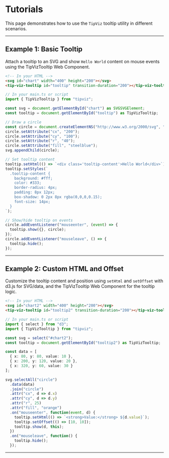 # Tutorials

This page demonstrates how to use the `TipViz` tooltip utility in different scenarios.

---

## Example 1: Basic Tooltip


Attach a tooltip to an SVG and show `Hello World` content on mouse events using the TipVizTooltip Web Component.

```html
<!-- In your HTML -->
<svg id="chart" width="400" height="200"></svg>
<tip-viz-tooltip id="tooltip" transition-duration="200"></tip-viz-tooltip>
```

```ts
// In your main.ts or script
import { TipVizTooltip } from "tipviz";

const svg = document.getElementById("chart") as SVGSVGElement;
const tooltip = document.getElementById("tooltip") as TipVizTooltip;

// Draw a circle
const circle = document.createElementNS("http://www.w3.org/2000/svg", "circle");
circle.setAttribute("cx", "200");
circle.setAttribute("cy", "100");
circle.setAttribute("r", "40");
circle.setAttribute("fill", "steelblue");
svg.appendChild(circle);

// Set tooltip content
tooltip.setHtml(() => `<div class='tooltip-content'>Hello World</div>`);
tooltip.setStyles(`
  .tooltip-content {
    background: #fff;
    color: #333;
    border-radius: 4px;
    padding: 8px 12px;
    box-shadow: 0 2px 8px rgba(0,0,0,0.15);
    font-size: 14px;
  }
`);

// Show/hide tooltip on events
circle.addEventListener("mouseenter", (event) => {
  tooltip.show({}, circle);
});
circle.addEventListener("mouseleave", () => {
  tooltip.hide();
});
```

---

## Example 2: Custom HTML and Offset


Customize the tooltip content and position using `setHtml` and `setOffset` with d3.js for SVG/data, and the TipVizTooltip Web Component for the tooltip logic.

```html
<!-- In your HTML -->
<svg id="chart2" width="400" height="200"></svg>
<tip-viz-tooltip id="tooltip2" transition-duration="200"></tip-viz-tooltip>
```

```ts
// In your main.ts or script
import { select } from "d3";
import { TipVizTooltip } from "tipviz";

const svg = select("#chart2");
const tooltip = document.getElementById("tooltip2") as TipVizTooltip;

const data = [
  { x: 80, y: 80, value: 10 },
  { x: 200, y: 120, value: 20 },
  { x: 320, y: 60, value: 30 }
];

svg.selectAll("circle")
  .data(data)
  .join("circle")
  .attr("cx", d => d.x)
  .attr("cy", d => d.y)
  .attr("r", 25)
  .attr("fill", "orange")
  .on("mouseenter", function(event, d) {
    tooltip.setHtml(() => `<strong>Value:</strong> ${d.value}`);
    tooltip.setOffset(() => [10, 10]);
    tooltip.show(d, this);
  })
  .on("mouseleave", function() {
    tooltip.hide();
  });
```

---
